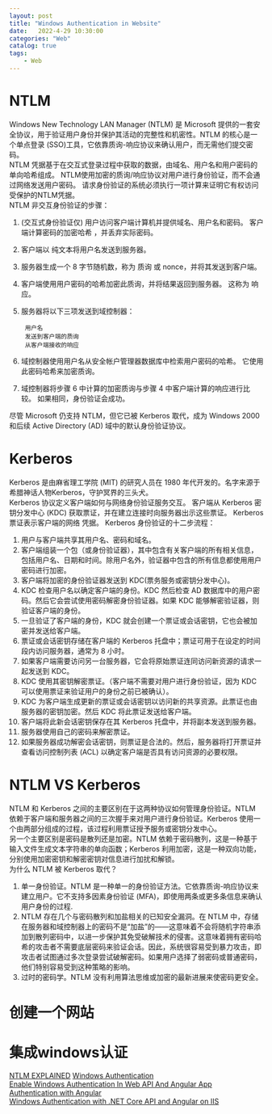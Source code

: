 ```yaml
---                
layout: post            
title: "Windows Authentication in Website"                
date:   2022-4-29 10:30:00                 
categories: "Web"                
catalog: true                
tags:                 
    - Web                
---      
```


# NTLM
Windows New Technology LAN Manager (NTLM) 是 Microsoft 提供的一套安全协议，用于验证用户身份并保护其活动的完整性和机密性。NTLM 的核心是一个单点登录 (SSO)工具，它依靠质询-响应协议来确认用户，而无需他们提交密码。   
NTLM 凭据基于在交互式登录过程中获取的数据，由域名、用户名和用户密码的单向哈希组成。 NTLM使用加密的质询/响应协议对用户进行身份验证，而不会通过网络发送用户密码。 请求身份验证的系统必须执行一项计算来证明它有权访问受保护的NTLM凭据。  
NTLM 非交互身份验证的步骤：  
1. (交互式身份验证仅) 用户访问客户端计算机并提供域名、用户名和密码。 客户端计算密码的加密哈希 ，并丢弃实际密码。  
2. 客户端以 纯文本将用户名发送到服务器。  
3. 服务器生成一个 8 字节随机数，称为 质询 或 nonce，并将其发送到客户端。  
4. 客户端使用用户密码的哈希加密此质询，并将结果返回到服务器。 这称为 响应。  
5. 服务器将以下三项发送到域控制器：  

        用户名
        发送到客户端的质询
        从客户端接收的响应

6. 域控制器使用用户名从安全帐户管理器数据库中检索用户密码的哈希。 它使用此密码哈希来加密质询。  
7. 域控制器将步骤 6 中计算的加密质询与步骤 4 中客户端计算的响应进行比较。 如果相同，身份验证会成功。  
   
尽管 Microsoft 仍支持 NTLM，但它已被 Kerberos 取代，成为 Windows 2000 和后续 Active Directory (AD) 域中的默认身份验证协议。  
# Kerberos
Kerberos 是由麻省理工学院 (MIT) 的研究人员在 1980 年代开发的。名字来源于希腊神话人物Kerberos，守护冥界的三头犬。  
Kerberos 协议定义客户端如何与网络身份验证服务交互。 客户端从 Kerberos 密钥分发中心 (KDC) 获取票证，并在建立连接时向服务器出示这些票证。 Kerberos 票证表示客户端的网络 凭据。
Kerberos 身份验证的十二步流程：  

1. 用户与客户端共享其用户名、密码和域名。  
2. 客户端组装一个包（或身份验证器），其中包含有关客户端的所有相关信息，包括用户名、日期和时间。除用户名外，验证器中包含的所有信息都使用用户密码进行加密。  
3. 客户端将加密的身份验证器发送到 KDC(票务服务或密钥分发中心)。  
4. KDC 检查用户名以确定客户端的身份。KDC 然后检查 AD 数据库中的用户密码。然后它会尝试使用密码解密身份验证器。如果 KDC 能够解密验证器，则验证客户端的身份。  
5. 一旦验证了客户端的身份，KDC 就会创建一个票证或会话密钥，它也会被加密并发送给客户端。  
6. 票证或会话密钥存储在客户端的 Kerberos 托盘中；票证可用于在设定的时间段内访问服务器，通常为 8 小时。  
7. 如果客户端需要访问另一台服务器，它会将原始票证连同访问新资源的请求一起发送到 KDC。  
8. KDC 使用其密钥解密票证。（客户端不需要对用户进行身份验证，因为 KDC 可以使用票证来验证用户的身份之前已被确认）。  
9. KDC 为客户端生成更新的票证或会话密钥以访问新的共享资源。此票证也由服务器的密钥加密。然后 KDC 将此票证发送给客户端。  
10. 客户端将此新会话密钥保存在其 Kerberos 托盘中，并将副本发送到服务器。  
11. 服务器使用自己的密码来解密票证。  
12. 如果服务器成功解密会话密钥，则票证是合法的。然后，服务器将打开票证并查看访问控制列表 (ACL) 以确定客户端是否具有访问资源的必要权限。  

# NTLM VS Kerberos
NTLM 和 Kerberos 之间的主要区别在于这两种协议如何管理身份验证。NTLM 依赖于客户端和服务器之间的三次握手来对用户进行身份验证。Kerberos 使用一个由两部分组成的过程，该过程利用票证授予服务或密钥分发中心。  
另一个主要区别是密码是散列还是加密。NTLM 依赖于密码散列，这是一种基于输入文件生成文本字符串的单向函数；Kerberos 利用加密，这是一种双向功能，分别使用加密密钥和解密密钥对信息进行加扰和解锁。  
为什么 NTLM 被 Kerberos 取代？  
1. 单一身份验证。NTLM 是一种单一的身份验证方法。它依靠质询-响应协议来建立用户。它不支持多因素身份验证 (MFA)，即使用两条或更多条信息来确认用户身份的过程.  
2. NTLM 存在几个与密码散列和加盐相关的已知安全漏洞。在 NTLM 中，存储在服务器和域控制器上的密码不是“加盐”的——这意味着不会将随机字符串添加到散列密码中，以进一步保护其免受破解技术的侵害。这意味着拥有密码哈希的攻击者不需要底层密码来验证会话。因此，系统很容易受到暴力攻击，即攻击者试图通过多次登录尝试破解密码。如果用户选择了弱密码或普通密码，他们特别容易受到这种策略的影响。  
3. 过时的密码学。NTLM 没有利用算法思维或加密的最新进展来使密码更安全。    

# 创建一个网站

# 集成windows认证


[NTLM EXPLAINED](https://www.crowdstrike.com/cybersecurity-101/ntlm-windows-new-technology-lan-manager/#:~:text=Windows%20New%20Technology%20LAN%20Manager,and%20confidentiality%20of%20their%20activity.)
[Windows Authentication](https://docs.microsoft.com/en-us/iis/configuration/system.webserver/security/authentication/windowsauthentication/)   
[Enable Windows Authentication In Web API And Angular App](https://www.c-sharpcorner.com/article/enable-windows-authentication-in-web-api-and-angular-app/)  
[Authentication with Angular](https://newspark.nl/authentication-with-angular/)  
[Windows Authentication with .NET Core API and Angular on IIS](https://lukelindner.medium.com/windows-authentication-with-net-core-api-and-angular-project-on-iis-ae16a573902e)  
